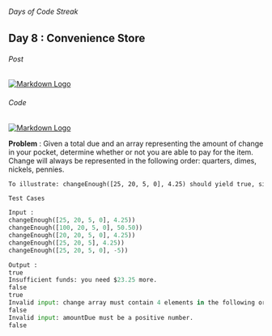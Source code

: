 ###### Days of Code Streak 
## Day 8 : Convenience Store

###### Post
[![Markdown Logo](https://img.shields.io/badge/LinkedIn-0077B5?style=for-the-badge&logo=linkedin&logoColor=white)](https://www.linkedin.com/posts/mustbemustak_daysofcode-vitbhopalgaming-20daysofcode-activity-7020664775013449728-fO7L?utm_source=share&utm_medium=member_desktop)

###### Code
[![Markdown Logo](https://img.shields.io/badge/JavaScript-323330?style=for-the-badge&logo=javascript&logoColor=F7DF1E)](https://github.com/Mus1ak/20DaysofCode/blob/main/Days/Day%208/Day8.js)

**Problem** : Given a total due and an array representing the amount of change in your pocket, determine whether or not you are able to pay for the item. Change will always be represented in the following order: quarters, dimes, nickels, pennies.

```html
To illustrate: changeEnough([25, 20, 5, 0], 4.25) should yield true, since having 25 quarters, 20 dimes, 5 nickels and 0 pennies gives you 6.25 + 2 + .25 + 0 = 8.50.
```

```Test Cases```

```python
Input : 
changeEnough([25, 20, 5, 0], 4.25))
changeEnough([100, 20, 5, 0], 50.50))
changeEnough([20, 20, 5, 0], 4.25))
changeEnough([25, 20, 5], 4.25))
changeEnough([25, 20, 5, 0], -5))

Output : 
true
Insufficient funds: you need $23.25 more.
false
true
Invalid input: change array must contain 4 elements in the following order: quarters, dimes, nickels, pennies.
false
Invalid input: amountDue must be a positive number.
false
``` 


